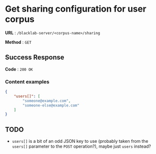 # Get sharing configuration for user corpus

**URL** : `/blacklab-server/<corpus-name>/sharing`

**Method** : `GET`

## Success Response

**Code** : `200 OK`

### Content examples

```json
{
    "users[]": [
        "someone@example.com",
        "someone-else@example.com"
    ]
}
```

## TODO

- `users[]` is a bit of an odd JSON key to use (probably taken from the `users[]` parameter to the `POST` operation?), maybe just `users` instead?
